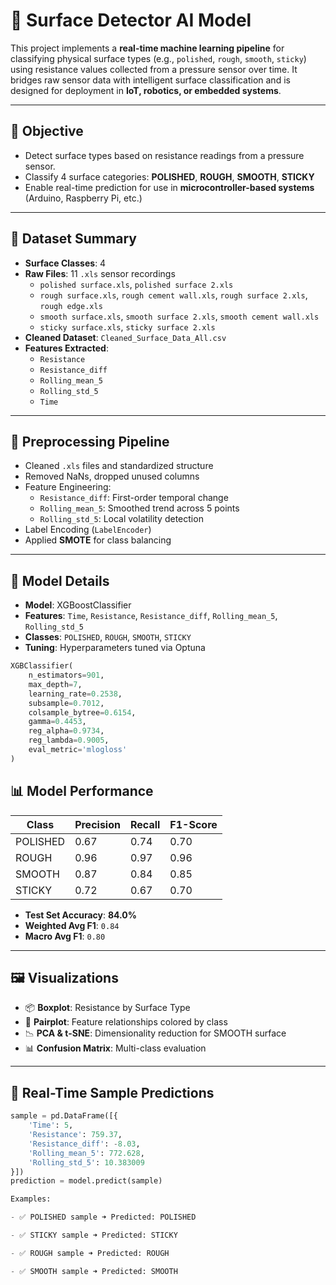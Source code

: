 # 🧠 Surface Detector AI Model

This project implements a **real-time machine learning pipeline** for classifying physical surface types (e.g., `polished`, `rough`, `smooth`, `sticky`) using resistance values collected from a pressure sensor over time. It bridges raw sensor data with intelligent surface classification and is designed for deployment in **IoT, robotics, or embedded systems**.

---

## 🎯 Objective

- Detect surface types based on resistance readings from a pressure sensor.
- Classify 4 surface categories: **POLISHED**, **ROUGH**, **SMOOTH**, **STICKY**
- Enable real-time prediction for use in **microcontroller-based systems** (Arduino, Raspberry Pi, etc.)

---

## 📁 Dataset Summary

- **Surface Classes**: 4
- **Raw Files**: 11 `.xls` sensor recordings
  - `polished surface.xls`, `polished surface 2.xls`
  - `rough surface.xls`, `rough cement wall.xls`, `rough surface 2.xls`, `rough edge.xls`
  - `smooth surface.xls`, `smooth surface 2.xls`, `smooth cement wall.xls`
  - `sticky surface.xls`, `sticky surface 2.xls`
- **Cleaned Dataset**: `Cleaned_Surface_Data_All.csv`
- **Features Extracted**:
  - `Resistance`
  - `Resistance_diff`
  - `Rolling_mean_5`
  - `Rolling_std_5`
  - `Time`

---

## 🔧 Preprocessing Pipeline

- Cleaned `.xls` files and standardized structure
- Removed NaNs, dropped unused columns
- Feature Engineering:
  - `Resistance_diff`: First-order temporal change
  - `Rolling_mean_5`: Smoothed trend across 5 points
  - `Rolling_std_5`: Local volatility detection
- Label Encoding (`LabelEncoder`)
- Applied **SMOTE** for class balancing

---

## 🧠 Model Details

- **Model**: XGBoostClassifier
- **Features**: `Time`, `Resistance`, `Resistance_diff`, `Rolling_mean_5`, `Rolling_std_5`
- **Classes**: `POLISHED`, `ROUGH`, `SMOOTH`, `STICKY`
- **Tuning**: Hyperparameters tuned via Optuna

```python
XGBClassifier(
    n_estimators=901,
    max_depth=7,
    learning_rate=0.2538,
    subsample=0.7012,
    colsample_bytree=0.6154,
    gamma=0.4453,
    reg_alpha=0.9734,
    reg_lambda=0.9005,
    eval_metric='mlogloss'
)
```

## 📊 Model Performance

| Class      | Precision | Recall | F1-Score |
|------------|-----------|--------|----------|
| POLISHED   | 0.67      | 0.74   | 0.70     |
| ROUGH      | 0.96      | 0.97   | 0.96     |
| SMOOTH     | 0.87      | 0.84   | 0.85     |
| STICKY     | 0.72      | 0.67   | 0.70     |

- **Test Set Accuracy**: **84.0%**
- **Weighted Avg F1**: `0.84`
- **Macro Avg F1**: `0.80`

---

## 🖼 Visualizations

- 📦 **Boxplot**: Resistance by Surface Type
- 🔗 **Pairplot**: Feature relationships colored by class
- 📉 **PCA & t-SNE**: Dimensionality reduction for SMOOTH surface
- 📊 **Confusion Matrix**: Multi-class evaluation

---

## 🧪 Real-Time Sample Predictions

```python
sample = pd.DataFrame([{
    'Time': 5,
    'Resistance': 759.37,
    'Resistance_diff': -8.03,
    'Rolling_mean_5': 772.628,
    'Rolling_std_5': 10.383009
}])
prediction = model.predict(sample)

Examples:

- ✅ POLISHED sample ➜ Predicted: POLISHED

- ✅ STICKY sample ➜ Predicted: STICKY

- ✅ ROUGH sample ➜ Predicted: ROUGH

- ✅ SMOOTH sample ➜ Predicted: SMOOTH

